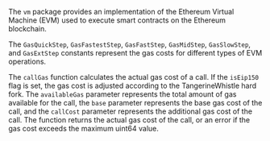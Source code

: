 The `vm` package provides an implementation of the Ethereum Virtual Machine (EVM) used to execute smart contracts on the Ethereum blockchain.

The `GasQuickStep`, `GasFastestStep`, `GasFastStep`, `GasMidStep`, `GasSlowStep`, and `GasExtStep` constants represent the gas costs for different types of EVM operations.

The `callGas` function calculates the actual gas cost of a call. If the `isEip150` flag is set, the gas cost is adjusted according to the TangerineWhistle hard fork. The `availableGas` parameter represents the total amount of gas available for the call, the `base` parameter represents the base gas cost of the call, and the `callCost` parameter represents the additional gas cost of the call. The function returns the actual gas cost of the call, or an error if the gas cost exceeds the maximum uint64 value.